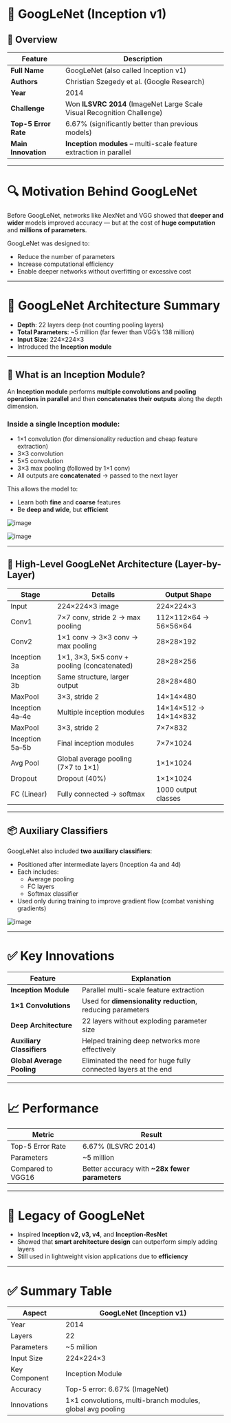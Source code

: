 # 🧠 **GoogLeNet (Inception v1)**

## 📌 **Overview**

| Feature               | Description                                                  |
|------------------------|--------------------------------------------------------------|
| **Full Name**         | GoogLeNet (also called Inception v1)                         |
| **Authors**           | Christian Szegedy et al. (Google Research)                   |
| **Year**              | 2014                                                         |
| **Challenge**         | Won **ILSVRC 2014** (ImageNet Large Scale Visual Recognition Challenge) |
| **Top-5 Error Rate**  | 6.67% (significantly better than previous models)            |
| **Main Innovation**   | **Inception modules** – multi-scale feature extraction in parallel |

---

# 🔍 **Motivation Behind GoogLeNet**

Before GoogLeNet, networks like AlexNet and VGG showed that **deeper and wider** models improved accuracy — but at the cost of **huge computation** and **millions of parameters**.

GoogLeNet was designed to:
- Reduce the number of parameters
- Increase computational efficiency
- Enable deeper networks without overfitting or excessive cost

---

# 🧱 **GoogLeNet Architecture Summary**

- **Depth**: 22 layers deep (not counting pooling layers)
- **Total Parameters**: ~5 million (far fewer than VGG’s 138 million)
- **Input Size**: 224×224×3
- Introduced the **Inception module**

---

## 🧬 **What is an Inception Module?**

An **Inception module** performs **multiple convolutions and pooling operations in parallel** and then **concatenates their outputs** along the depth dimension.

### Inside a single Inception module:
- 1×1 convolution (for dimensionality reduction and cheap feature extraction)
- 3×3 convolution
- 5×5 convolution
- 3×3 max pooling (followed by 1×1 conv)
- All outputs are **concatenated** → passed to the next layer

This allows the model to:
- Learn both **fine** and **coarse** features
- Be **deep and wide**, but **efficient**

![image](https://github.com/user-attachments/assets/21804f80-056b-4da1-af6d-93fc7c0e5045)

![image](https://github.com/user-attachments/assets/643ad2a3-bcfb-49ff-aeee-1922c8cf22b3)

---

## 🧱 **High-Level GoogLeNet Architecture (Layer-by-Layer)**

| **Stage**   | **Details**                                                        | **Output Shape**           |
|-------------|---------------------------------------------------------------------|-----------------------------|
| Input       | 224×224×3 image                                                    | 224×224×3                   |
| Conv1       | 7×7 conv, stride 2 → max pooling                                   | 112×112×64 → 56×56×64       |
| Conv2       | 1×1 conv → 3×3 conv → max pooling                                  | 28×28×192                   |
| Inception 3a| 1×1, 3×3, 5×5 conv + pooling (concatenated)                        | 28×28×256                   |
| Inception 3b| Same structure, larger output                                      | 28×28×480                   |
| MaxPool     | 3×3, stride 2                                                      | 14×14×480                   |
| Inception 4a–4e | Multiple inception modules                                     | 14×14×512 → 14×14×832       |
| MaxPool     | 3×3, stride 2                                                      | 7×7×832                     |
| Inception 5a–5b | Final inception modules                                        | 7×7×1024                    |
| Avg Pool    | Global average pooling (7×7 to 1×1)                                | 1×1×1024                    |
| Dropout     | Dropout (40%)                                                     | 1×1×1024                    |
| FC (Linear) | Fully connected → softmax                                          | 1000 output classes         |

---

## 📦 **Auxiliary Classifiers**

GoogLeNet also included **two auxiliary classifiers**:
- Positioned after intermediate layers (Inception 4a and 4d)
- Each includes:
  - Average pooling
  - FC layers
  - Softmax classifier
- Used only during training to improve gradient flow (combat vanishing gradients)

![image](https://github.com/user-attachments/assets/e3f63b86-aba5-436a-88f9-0e07a96c527c)

---

# ✅ **Key Innovations**

| Feature               | Explanation                                                                 |
|------------------------|------------------------------------------------------------------------------|
| **Inception Module**  | Parallel multi-scale feature extraction                                     |
| **1×1 Convolutions**  | Used for **dimensionality reduction**, reducing parameters                  |
| **Deep Architecture**| 22 layers without exploding parameter size                                   |
| **Auxiliary Classifiers** | Helped training deep networks more effectively                         |
| **Global Average Pooling** | Eliminated the need for huge fully connected layers at the end        |

---

# 📈 **Performance**

| Metric              | Result            |
|---------------------|-------------------|
| Top-5 Error Rate    | 6.67% (ILSVRC 2014)|
| Parameters          | ~5 million         |
| Compared to VGG16   | Better accuracy with **~28x fewer parameters** |

---

# 🧠 **Legacy of GoogLeNet**

- Inspired **Inception v2, v3, v4**, and **Inception-ResNet**
- Showed that **smart architecture design** can outperform simply adding layers
- Still used in lightweight vision applications due to **efficiency**

---

# ✅ **Summary Table**

| **Aspect**           | **GoogLeNet (Inception v1)**            |
|----------------------|------------------------------------------|
| Year                 | 2014                                     |
| Layers               | 22                                       |
| Parameters           | ~5 million                               |
| Input Size           | 224×224×3                                |
| Key Component        | Inception Module                         |
| Accuracy             | Top-5 error: 6.67% (ImageNet)            |
| Innovations          | 1×1 convolutions, multi-branch modules, global avg pooling |

